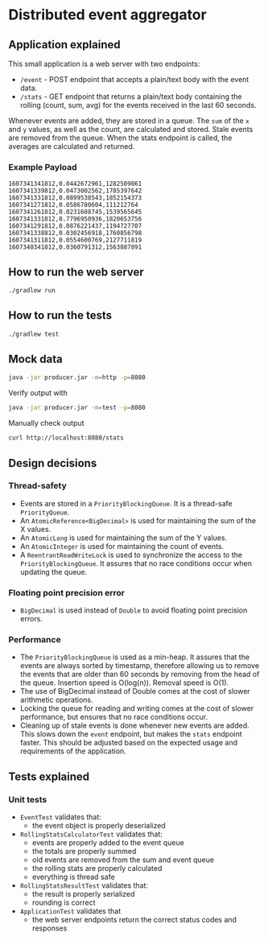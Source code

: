# Distributed event aggregator

## Application explained

This small application is a web server with two endpoints:

- `/event` - POST endpoint that accepts a plain/text body with the event data.
- `/stats` - GET endpoint that returns a plain/text body containing the rolling (count, sum, avg) for the events received in the last 60 seconds.

Whenever events are added, they are stored in a queue. The `sum` of the `x` and `y` values, as well as the count, are calculated and stored.
Stale events are removed from the queue.
When the stats endpoint is called, the averages are calculated and returned.

### Example Payload

```csv
1607341341812,0.0442672961,1282509061
1607341339812,0.0473002562,1785397642
1607341331812,0.0899538543,1852154373
1607341271812,0.0586780604,111212764
1607341261812,0.0231608745,1539565645
1607341331812,0.7796950936,1820653756
1607341291812,0.0876221437,1194727707
1607341338812,0.0302456918,1760856798
1607341311812,0.0554600769,2127711819
1607340341812,0.0360791312,1563887091
```

## How to run the web server

```bash
./gradlew run
```

## How to run the tests

```bash
./gradlew test
```

## Mock data

```bash
java -jar producer.jar -m=http -p=8080
```

Verify output with

```bash
java -jar producer.jar -m=test -p=8080
```

Manually check output

```bash
curl http://localhost:8080/stats
```

## Design decisions

### Thread-safety

- Events are stored in a `PriorityBlockingQueue`. It is a thread-safe `PriorityQueue`.
- An `AtomicReference<BigDecimal>` is used for maintaining the sum of the X values.
- An `AtomicLong` is used for maintaining the sum of the Y values.
- An `AtomicInteger` is used for maintaining the count of events.
- A `ReentrantReadWriteLock` is used to synchronize the access to the `PriorityBlockingQueue`. It assures that no race conditions occur when updating the queue.

### Floating point precision error

- `BigDecimal` is used instead of `Double` to avoid floating point precision errors.

### Performance

- The `PriorityBlockingQueue` is used as a min-heap. It assures that the events are always sorted by timestamp,
therefore allowing us to remove the events that are older than 60 seconds by removing from the head of the queue.
Insertion speed is O(log(n)). Removal speed is O(1).
- The use of BigDecimal instead of Double comes at the cost of slower arithmetic operations.
- Locking the queue for reading and writing comes at the cost of slower performance, but ensures that no race conditions occur.
- Cleaning up of stale events is done whenever new events are added.
This slows down the `event` endpoint, but makes the `stats` endpoint faster.
This should be adjusted based on the expected usage and requirements of the application.

## Tests explained

### Unit tests

- `EventTest` validates that:
  - the event object is properly deserialized
- `RollingStatsCalculatorTest` validates that:
  - events are properly added to the event queue
  - the totals are properly summed
  - old events are removed from the sum and event queue
  - the rolling stats are properly calculated
  - everything is thread safe
- `RollingStatsResultTest` validates that:
  - the result is properly serialized
  - rounding is correct
- `ApplicationTest` validates that
  - the web server endpoints return the correct status codes and responses

